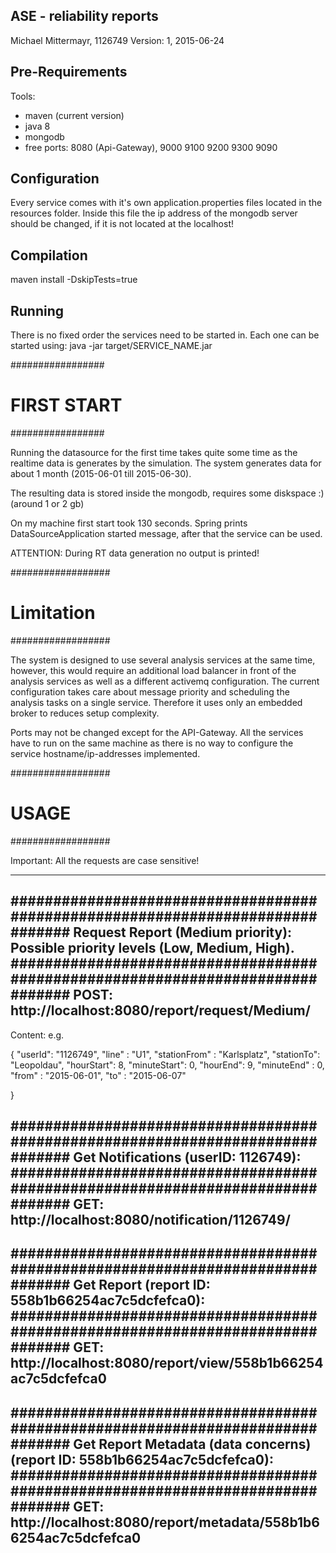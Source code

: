 ASE - reliability reports
-------------------------------------
Michael Mittermayr, 1126749
Version: 1, 2015-06-24

## Pre-Requirements ##

Tools:
- maven (current version)
- java 8
- mongodb
- free ports: 8080 (Api-Gateway), 9000 9100 9200 9300 9090

## Configuration ##
Every service comes with it's own application.properties files located in the resources folder.
Inside this file the ip address of the mongodb server should be changed, if it is not located at the localhost!

## Compilation ##
maven install -DskipTests=true

## Running ##
There is no fixed order the services need to be started in. Each one can be started using:
java -jar target/SERVICE_NAME.jar

#################
#  FIRST START  #
#################

Running the datasource for the first time takes quite some time as the realtime data is generates by the simulation.
The system generates data for about 1 month (2015-06-01 till 2015-06-30).

The resulting data is stored inside the mongodb, requires some diskspace :) (around 1 or 2 gb)

On my machine first start took 130 seconds. Spring prints DataSourceApplication started message, after that the service can be used.

ATTENTION: During RT data generation no output is printed!

##################
#   Limitation   #
##################

The system is designed to use several analysis services at the same time, however, this would require an additional load balancer in front of the analysis services as well as a different activemq configuration.
The current configuration takes care about message priority and scheduling the analysis tasks on a single service. Therefore it uses only an embedded broker to reduces setup complexity.

Ports may not be changed except for the API-Gateway. All the services have to run on the same machine as there is no way to configure the service hostname/ip-addresses implemented.

##################
#     USAGE      #
##################

Important:
All the requests are case sensitive!
_______________________________________________________________________________


###############################################################################
Request Report (Medium priority): Possible priority levels (Low, Medium, High).
###############################################################################
POST: http://localhost:8080/report/request/Medium/
-------------------------------------------------------------------------------
Content: e.g.

{
  "userId": "1126749",
  "line" : "U1",
  "stationFrom" : "Karlsplatz",
  "stationTo": "Leopoldau",
  "hourStart": 8,
  "minuteStart": 0,
  "hourEnd": 9,
  "minuteEnd" : 0,
  "from" : "2015-06-01",
  "to" : "2015-06-07"

}


###############################################################################
Get Notifications (userID: 1126749):
###############################################################################
GET: http://localhost:8080/notification/1126749/
-------------------------------------------------------------------------------


###############################################################################
Get Report (report ID: 558b1b66254ac7c5dcfefca0):
###############################################################################
GET: http://localhost:8080/report/view/558b1b66254ac7c5dcfefca0
-------------------------------------------------------------------------------



###############################################################################
Get Report Metadata (data concerns) (report ID: 558b1b66254ac7c5dcfefca0):
###############################################################################
GET: http://localhost:8080/report/metadata/558b1b66254ac7c5dcfefca0
-------------------------------------------------------------------------------
